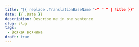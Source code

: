 ```yaml
---
title: "{{ replace .TranslationBaseName "-" " " | title }}"
date: {{ .Date }}
description: Describe me in one sentence
slug: slug
tags:
 - Всякая всячина
draft: true
---
```


